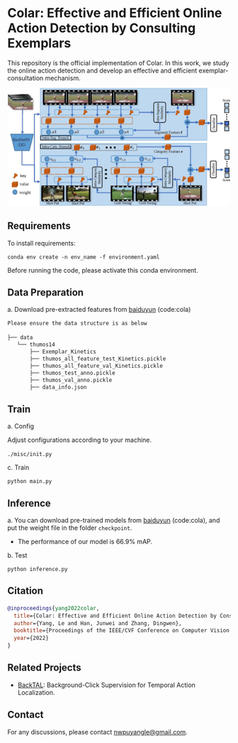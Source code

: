 # Colar: Effective and Efficient Online Action Detection by Consulting Exemplars

This repository is the official implementation of Colar. In this work, we study the online action detection and develop an effective and efficient exemplar-consultation mechanism.

![Illustrating the architecture of the proposed I2Sim](framework.jpg)


## Requirements

To install requirements:

```setup
conda env create -n env_name -f environment.yaml
```

Before running the code, please activate this conda environment.
## Data Preparation

a. Download pre-extracted features from [baiduyun](https://pan.baidu.com/s/1U6G4h9JsSUXRUl7I79jEDg) (code:cola)

~~~~
Please ensure the data structure is as below

├── data
   └── thumos14
       ├── Exemplar_Kinetics
       ├── thumos_all_feature_test_Kinetics.pickle
       ├── thumos_all_feature_val_Kinetics.pickle
       ├── thumos_test_anno.pickle
       ├── thumos_val_anno.pickle
       ├── data_info.json
~~~~

## Train 

a. Config

Adjust configurations according to your machine.

`./misc/init.py`

c. Train

```train
python main.py
```
## Inference

a. You can download pre-trained models from [baiduyun](https://pan.baidu.com/s/1U6G4h9JsSUXRUl7I79jEDg) (code:cola), and put the weight file in the folder `checkpoint`.

- The performance of our model is 66.9% mAP.

b. Test

```eval
python inference.py
```


## Citation

```BibTeX
@inproceedings{yang2022colar,
  title={Colar: Effective and Efficient Online Action Detection by Consulting Exemplars},
  author={Yang, Le and Han, Junwei and Zhang, Dingwen},
  booktitle={Proceedings of the IEEE/CVF Conference on Computer Vision and Pattern Recognition},
  year={2022}
}
```

## Related Projects
- [BackTAL](https://github.com/VividLe/BackTAL): Background-Click Supervision for Temporal Action Localization.

## Contact
For any discussions, please contact [nwpuyangle@gmail.com](mailto:nwpuyangle@gmail.com).
